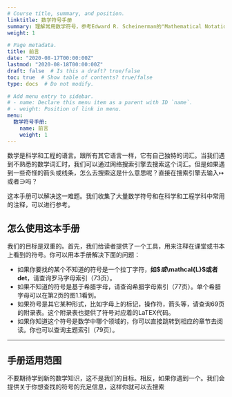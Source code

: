 ```yaml
---
# Course title, summary, and position.
linktitle: 数学符号手册
summary: 理解常用数学符号，参考Edward R. Scheinerman的"Mathematical Notation"。
weight: 1

# Page metadata.
title: 前言
date: "2020-08-17T00:00:00Z"
lastmod: "2020-08-18T00:00:00Z"
draft: false  # Is this a draft? true/false
toc: true  # Show table of contents? true/false
type: docs  # Do not modify.

# Add menu entry to sidebar.
# - name: Declare this menu item as a parent with ID `name`.
# - weight: Position of link in menu.
menu:
  数学符号手册:
    name: 前言
    weight: 1
---
```




数学是科学和工程的语言。跟所有其它语言一样，它有自己独特的词汇。当我们遇到不熟悉的数学词汇时，我们可以通过网络搜索引擎去搜索这个词汇。但是如果遇到一些奇怪的箭头或线条，怎么去搜索这是什么意思呢？直接在搜索引擎去输入$\mapsto$ 或者$\ni$吗？

这本手册可以解决这一难题。我们收集了大量数学符号和在科学和工程学科中常用的注释，可以进行参考。


## 怎么使用这本手册

我们的目标是双重的。首先，我们给读者提供了一个工具，用来注释在课堂或书本上看到的符号。你可以用本手册解决下面的问题：

- 如果你要找的某个不知道的符号是一个拉丁字符，**如$$或$\mathcal{L}$或者det**，请查询罗马字母索引（73页）。
- 如果不知道的符号是基于希腊字母，请查询希腊字母索引（77页）。单个希腊字母可以在第2页的图1.1看到。
- 如果符号是其它某种形式，比如字母上的标记，操作符，箭头等，请查询69页的附录表。这个附录表也提供了符号对应着的LaTEX代码。
- 如果你知道这个符号是数学中哪个领域的，你可以直接跳转到相应的章节去阅读。你也可以查询主题索引（79页）。

-------



## 手册适用范围

不要期待学到新的数学知识，这不是我们的目标。相反，如果你遇到一个。我们会提供关于你想查找的符号的充足信息，这样你就可以去搜索

